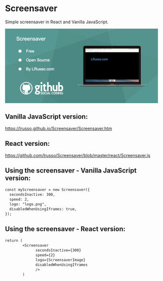 # Screensaver

Simple screensaver in React and Vanilla JavaScript.

![alt screenshot](https://raw.githubusercontent.com/lrusso/Screensaver/master/Screensaver.png)

## Vanilla JavaScript version:

https://lrusso.github.io/Screensaver/Screensaver.htm

## React version:

https://github.com/lrusso/Screensaver/blob/master/react/Screensaver.js

## Using the screensaver - Vanilla JavaScript version:

```
const myScreensaver = new Screensaver({
  secondsInactive: 300,
  speed: 2,
  logo: "logo.png",
  disabledWhenUsingIframes: true,
});
```

## Using the screensaver - React version:

```
return (
        <Screensaver
              secondsInactive={300}
              speed={2}
              logo={ScreensaverImage}
              disabledWhenUsingIframes
              />
        )
```

